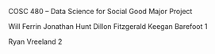 ﻿COSC 480 – Data Science for Social Good Major Project

Will Ferrin
Jonathan Hunt
Dillon Fitzgerald
Keegan Barefoot 1


Ryan Vreeland 2
